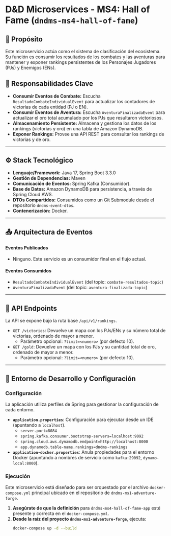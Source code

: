 # D&D Microservices - MS4: Hall of Fame (`dndms-ms4-hall-of-fame`)

## 🧭 Propósito
Este microservicio actúa como el sistema de clasificación del ecosistema. Su función es consumir los resultados de los combates y las aventuras para mantener y exponer rankings persistentes de los Personajes Jugadores (PJs) y Enemigos (ENs).

## 🧱 Responsabilidades Clave
- **Consumir Eventos de Combate:** Escucha `ResultadoCombateIndividualEvent` para actualizar los contadores de victorias de cada entidad (PJ o EN).
- **Consumir Eventos de Aventura:** Escucha `AventuraFinalizadaEvent` para actualizar el oro total acumulado por los PJs que resultaron victoriosos.
- **Almacenamiento Persistente:** Almacena y gestiona los datos de los rankings (victorias y oro) en una tabla de Amazon DynamoDB.
- **Exponer Rankings:** Provee una API REST para consultar los rankings de victorias y de oro.

---
## ⚙️ Stack Tecnológico
- **Lenguaje/Framework:** Java 17, Spring Boot 3.3.0
- **Gestión de Dependencias:** Maven
- **Comunicación de Eventos:** Spring Kafka (Consumidor).
- **Base de Datos:** Amazon DynamoDB para persistencia, a través de Spring Cloud AWS.
- **DTOs Compartidos:** Consumidos como un Git Submodule desde el repositorio `dndms-event-dtos`.
- **Contenerización:** Docker.

---
## 📤 Arquitectura de Eventos

#### Eventos Publicados
- Ninguno. Este servicio es un consumidor final en el flujo actual.

#### Eventos Consumidos
- `ResultadoCombateIndividualEvent` (del topic: `combate-resultados-topic`)
- `AventuraFinalizadaEvent` (del topic: `aventura-finalizada-topic`)

---
## 📡 API Endpoints
La API se expone bajo la ruta base `/api/v1/rankings`.

* `GET /victories`: Devuelve un mapa con los PJs/ENs y su número total de victorias, ordenado de mayor a menor.
    * Parámetro opcional: `?limit=<numero>` (por defecto 10).
* `GET /gold`: Devuelve un mapa con los PJs y su cantidad total de oro, ordenado de mayor a menor.
    * Parámetro opcional: `?limit=<numero>` (por defecto 10).

---
## 🐳 Entorno de Desarrollo y Configuración

### Configuración
La aplicación utiliza perfiles de Spring para gestionar la configuración de cada entorno.

* **`application.properties`**: Configuración para ejecutar desde un IDE (apuntando a `localhost`).
    * `server.port=8084`
    * `spring.kafka.consumer.bootstrap-servers=localhost:9092`
    * `spring.cloud.aws.dynamodb.endpoint=http://localhost:8000`
    * `app.dynamodb.table-name.rankings=dndms-rankings`
* **`application-docker.properties`**: Anula propiedades para el entorno Docker (apuntando a nombres de servicio como `kafka:29092`, `dynamo-local:8000`).

### Ejecución
Este microservicio está diseñado para ser orquestado por el archivo `docker-compose.yml` principal ubicado en el repositorio de `dndms-ms1-adventure-forge`.

1.  **Asegúrate de que la definición** para `dndms-ms4-hall-of-fame-app` esté presente y correcta en el `docker-compose.yml`.
2.  **Desde la raíz del proyecto `dndms-ms1-adventure-forge`**, ejecuta:
    ```bash
    docker-compose up -d --build
    ```